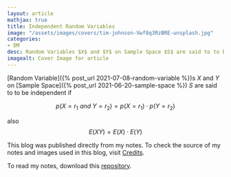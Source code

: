```yaml
---
layout: article
mathjax: true
title: Independent Random Variables
image: "/assets/images/covers/tim-johnson-Vwf8q3RzBRE-unsplash.jpg"
categories:
- DM
desc: Random Variables $X$ and $Y$ on Sample Space $S$ are said to to be independent if  
imagealt: Cover Image for article
---
```


[Random Variable]({% post_url 2021-07-08-random-variable %})s $X$ and $Y$ on [Sample Space]({% post_url 2021-06-20-sample-space %}) $S$ are said to to be independent if 
























































































































































































































































































































































































































$$p(X=r_1\ and\ Y=r_2) = p(X=r_1) \cdot p(Y=r_2)$$
























































































































































































































































































































































































































also
$$E(XY) = E(X) \cdot E(Y)$$

























































































































































































































































































































































































































This blog was published directly from my notes.
To check the source of my notes and images used in this blog, visit <a href="/credits.html" target="_blank">Credits</a>.

To read my notes, download this <a href="https://github.com/bovem/CS" target="blank">repository</a>.
